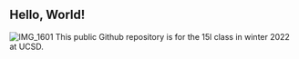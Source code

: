 ## Hello, World!
![IMG_1601](https://user-images.githubusercontent.com/60903767/149262676-02841c21-51c5-4f16-a221-7c3dd835f29e.JPG)
This public Github repository is for the 15l class in winter 2022 at UCSD.
